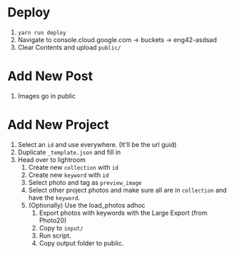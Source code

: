 # Deploy

1. `yarn run deploy`
2. Navigate to console.cloud.google.com -> buckets -> eng42-asdsad
3. Clear Contents and upload `public/`

# Add New Post

1. Images go in public

# Add New Project

1. Select an `id` and use everywhere. (It'll be the url guid)
2. Duplicate `_template.json` and fill in
3. Head over to lightroom
    1. Create new `collection` with `id`
    2. Create new `keyword` with `id`
    3. Select photo and tag as `preview_image`
    4. Select other project photos and make sure all are in `collection` and have the `keyword`. 
    5. (Optionally) Use the load_photos adhoc
        1. Export photos with keywords with the Large Export (from Photo20)
        2. Copy to `input/`
        3. Run script.
        4. Copy output folder to public.
